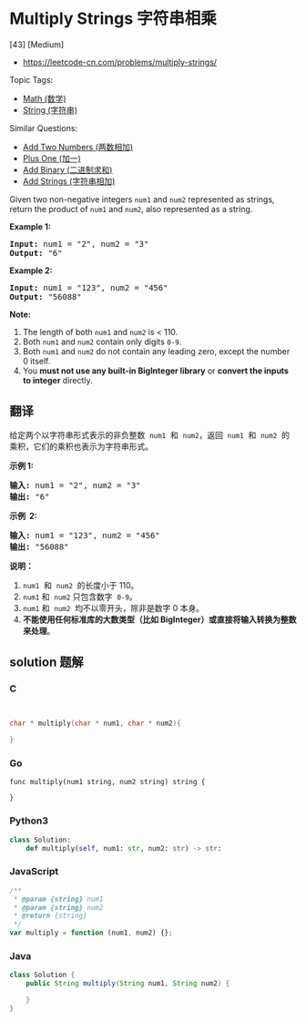 # Multiply Strings 字符串相乘

[43] [Medium]

- https://leetcode-cn.com/problems/multiply-strings/

Topic Tags:

- [Math (数学)](https://leetcode-cn.com/tag/math/)
- [String (字符串)](https://leetcode-cn.com/tag/string/)

Similar Questions:

- [Add Two Numbers (两数相加)](https://leetcode-cn.com/problems/add-two-numbers/)
- [Plus One (加一)](https://leetcode-cn.com/problems/plus-one/)
- [Add Binary (二进制求和)](https://leetcode-cn.com/problems/add-binary/)
- [Add Strings (字符串相加)](https://leetcode-cn.com/problems/add-strings/)

Given two non-negative integers `num1` and `num2` represented as strings, return the product of `num1` and `num2`, also represented as a string.

**Example 1:**

<pre><strong>Input:</strong> num1 = "2", num2 = "3"
<strong>Output:</strong> "6"</pre>

**Example 2:**

<pre><strong>Input:</strong> num1 = "123", num2 = "456"
<strong>Output:</strong> "56088"
</pre>

**Note:**

1.  The length of both `num1` and `num2` is < 110.
2.  Both `num1` and `num2` contain only digits `0-9`.
3.  Both `num1` and `num2` do not contain any leading zero, except the number 0 itself.
4.  You **must not use any built-in BigInteger library** or **convert the inputs to integer** directly.

## 翻译

给定两个以字符串形式表示的非负整数  `num1`  和  `num2`，返回  `num1`  和  `num2`  的乘积，它们的乘积也表示为字符串形式。

**示例 1:**

<pre><strong>输入:</strong> num1 = "2", num2 = "3"
<strong>输出:</strong> "6"</pre>

**示例  2:**

<pre><strong>输入:</strong> num1 = "123", num2 = "456"
<strong>输出:</strong> "56088"</pre>

**说明：**

1.  `num1`  和  `num2`  的长度小于 110。
2.  `num1` 和  `num2` 只包含数字  `0-9`。
3.  `num1` 和  `num2`  均不以零开头，除非是数字 0 本身。
4.  **不能使用任何标准库的大数类型（比如 BigInteger）**或**直接将输入转换为整数来处理**。

## solution 题解

### C

```c


char * multiply(char * num1, char * num2){

}


```

### Go

```golang
func multiply(num1 string, num2 string) string {

}
```

### Python3

```python
class Solution:
    def multiply(self, num1: str, num2: str) -> str:
```

### JavaScript

```javascript
/**
 * @param {string} num1
 * @param {string} num2
 * @return {string}
 */
var multiply = function (num1, num2) {};
```

### Java

```java
class Solution {
    public String multiply(String num1, String num2) {

    }
}
```
